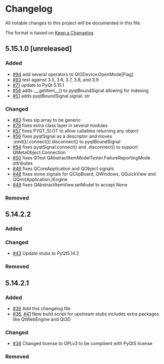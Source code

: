 # Changelog

All notable changes to this project will be documented in this file.

The format is based on [Keep a Changelog](https://keepachangelog.com/en/1.0.0/).

## 5.15.1.0 [unreleased]

### Added
* [#94](https://github.com/stlehmann/PyQt5-stubs/pull/94) add several operators to QIODevice.OpenMode\[Flag\]
* [#93](https://github.com/stlehmann/PyQt5-stubs/pull/93) test against 3.5, 3.6, 3.7, 3.8, and 3.9
* [#71](https://github.com/stlehmann/PyQt5-stubs/pull/71) update to PyQt 5.15.1
* [#56](https://github.com/stlehmann/PyQt5-stubs/pull/56) adds .\_\_getitem__() to pyqtBoundSignal allowing for indexing
* [#51](https://github.com/stlehmann/PyQt5-stubs/pull/51) adds pyqtBoundSignal.signal: str

### Changed
* [#83](https://github.com/stlehmann/PyQt5-stubs/pull/83) fixes sip.array to be generic
* [#79](https://github.com/stlehmann/PyQt5-stubs/pull/79) fixes extra class layer in several modules
* [#57](https://github.com/stlehmann/PyQt5-stubs/pull/57) fixes PYQT_SLOT to allow callables returning any object
* [#56](https://github.com/stlehmann/PyQt5-stubs/pull/56) fixes pyqtSignal as a descriptor and moves .emit()/.connect()/.disconnect() to pyqtBoundSignal
* [#54](https://github.com/stlehmann/PyQt5-stubs/pull/54) fixes pyqtSignal.connect() and .disconnect() to support QMetaObject.Connection
* [#50](https://github.com/stlehmann/PyQt5-stubs/pull/50) fixes QTest QAbstractItemModelTester.FailureReportingMode attributes
* [#46](https://github.com/stlehmann/PyQt5-stubs/pull/46) fixes QCoreApplication and QObject signals
* [#48](https://github.com/stlehmann/PyQt5-stubs/pull/48) fixes some signals for QClipBoard, QWindows, QQuickView and QQml{Application,}Engine
* [#49](https://github.com/stlehmann/PyQt5-stubs/pull/49) fixes QAbstractItemView.setModel to accept None

### Removed

## 5.14.2.2

### Added

### Changed
* [#43](https://github.com/stlehmann/PyQt5-stubs/pull/43) Update stubs to PyQt5.14.2

### Removed

## 5.14.2.1

### Added
* [#39](https://github.com/stlehmann/PyQt5-stubs/pull/39) Add this changelog file
* [#36](https://github.com/stlehmann/PyQt5-stubs/pull/36), [#41](https://github.com/stlehmann/PyQt5-stubs/pull/41
) New build script for upstream stubs includes extra
 packages
like QtWebEngine and Qt3D

### Changed
* [#38](https://github.com/stlehmann/PyQt5-stubs/pull/38) Changed license to GPLv3 to be compilient with PyQt5 license

### Removed
